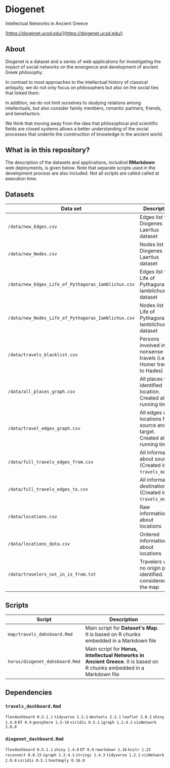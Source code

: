 # **Diogenet**

Intellectual Networks in Ancient Greece

[https://diogenet.ucsd.edu/](https://diogenet.ucsd.edu/)

## About

Diogenet is a dataset and a series of web applications for investigating the impact of social networks on the emergence and development of ancient Greek philosophy. 

In contrast to most approaches to the intellectual history of classical antiquity, we do not only focus on philosophers but also on the social ties that linked them. 

In addition, we do not limit ourselves to studying relations among intellectuals, but also consider family members, romantic partners, friends, and benefactors. 

We think that moving away from the idea that philosophical and scientific fields are closed systems allows a better understanding of the social processes that underlie the construction of knowledge in the ancient world.

## What is in this repository?

The description of the datasets and applications, includind **RMarkdown** web deployments, is given below. Note that separate scripts used in the development process are also included. Not all scripts are called called at execution time. 

## Datasets

|Data set|Description|
|--------|--------|
|`/data/new_Edges.csv`|Edges list for Diogenes Laertius dataset|
|`/data/new_Nodes.csv`|Nodes list for Diogenes Laertius dataset|
|`/data/new_Edges_Life_of_Pythagoras_Iamblichus.csv`| Edges list for Life of Pythagoras Iamblichus dataset|
|`/data/new_Nodes_Life_of_Pythagoras_Iamblichus.csv`| Nodes list for Life of Pythagoras Iamblichus dataset|
|`/data/travels_blacklist.csv`|Persons involved in nonsense travels (i.e Homer travels to Hades)|
|`/data/all_places_graph.csv`|All places with identified location. Created at running time|
|`/data/travel_edges_graph.csv`|All edges with locations for source and target. Created at running time|
|`/data/full_travels_edges_from.csv`|All information about sources (Created in `travels_map.R`)|
|`/data/full_travels_edges_to.csv`|All information destinations (Created in `travels_map.R`)|
|`/data/locations.csv`|Raw information about locations|
|`/data/locations_data.csv`|Ordered information about locations|
|`/data/travelers_not_in_is_from.txt`|Travelers with no origin place identified. Not considered in the map|

## Scripts

|Script|Description|
|------|--------|
|`map/travels_dahsboard.Rmd` |Main script for **Dataset's Map**. It is based on R chunks embedded in a Markdown file|
|`horus/diogenet_dahsboard.Rmd`|Main script for **Horus, Intellectual Networks in Ancient Greece**.  It is based on R chunks embedded in a Markdown file|


## Dependencies

### `travels_dashboard.Rmd`

`flexdashboard 0.5.1.1`
`tidyverse 1.2.1`
`devtools 2.2.1`
`leaflet 2.0.2`
`shiny 1.4.0`
`DT 0.9`
`geosphere 1.5-10`
`viridis 0.5.1`
`igraph 1.2.4.1`
`visNetwork 2.0.8`

### `diogenet_dashboard.Rmd`

`flexdashboard 0.5.1.1`
`shiny 1.4.0`
`DT 0.9`
`rmarkdown 1.16`
`knitr 1.25`
`rsconnect 0.8.15`
`igraph 1.2.4.1`
`stringi 1.4.3`
`tidyverse 1.2.1`
`visNetwork 2.0.8`
`viridis 0.5.1`
`heatmaply 0.16.0`
